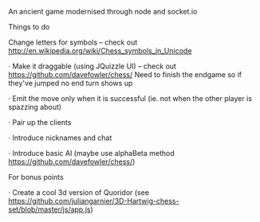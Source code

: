 An ancient game modernised through node and socket.io

Things to do

  Change letters for symbols – check out http://en.wikipedia.org/wiki/Chess_symbols_in_Unicode

·         Make it draggable (using JQuizzle UI) – check out https://github.com/davefowler/chess/
				Need to finish the endgame so if they've jumped no end turn shows up

·         Emit the move only when it is successful (ie. not when the other player is spazzing about)

·         Pair up the clients

·         Introduce nicknames and chat

·         Introduce basic AI (maybe use alphaBeta method https://github.com/davefowler/chess/)

 
For bonus points
 
·         Create a cool 3d version of Quoridor (see https://github.com/juliangarnier/3D-Hartwig-chess-set/blob/master/js/app.js)